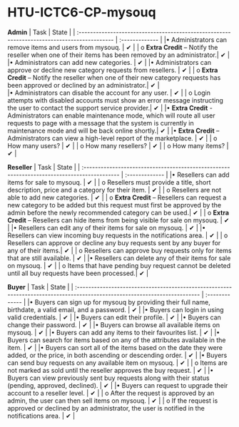 # HTU-ICTC6-CP-mysouq


**Admin**
| Task                                                                                        | State          |
| :------------------------------------------------------------------------------------------ | :------------- |
|• Administrators can remove items and users from mysouq.                                     |       ✔         |
|   o **Extra Credit** – Notify the reseller when one of their items has been removed by an administrator.|       ✔         |
|• Administrators can add new categories.                                                     |        ✔        |
|• Administrators can approve or decline new category requests from resellers.                |        ✔        |
|	  o **Extra Credit** – Notify the reseller when one of their new category requests has been approved or declined by an administrator.|        ✔        | 	
|• Administrators can disable the account for any user.                                       |        ✔        |
|   o Login attempts with disabled accounts must show an error message instructing the user to contact the support service provider.|        ✔        |
|• **Extra Credit** - Administrators can enable maintenance mode, which will route all user requests to page with a message that the system is currently in maintenance mode and will be back online shortly.|        ✔        |
|• **Extra Credit** – Administrators can view a high-level report of the marketplace.          |        ✔        |
|   o How many users?                                                                          |        ✔        |
|   o How many resellers?                                                                      |        ✔        |
|   o How many items?                                                                          |        ✔        |




**Reseller**
| Task                                                                                        | State           |
| :------------------------------------------------------------------------------------------ | :-------------  |
|• Resellers can add items for sale to mysouq.                                                |        ✔        |
|   o Resellers must provide a title, short description, price and a category for their item. |        ✔        |
|   o Resellers are not able to add new categories.                                           |        ✔        |
|   o **Extra Credit** – Resellers can request a new category to be added but this request must first be approved by the admin before the newly recommended category can be used.|        ✔        |
|   o **Extra Credit** – Resellers can hide items from being visible for sale on mysouq.          |        ✔        |
|• Resellers can edit any of their items for sale on mysouq.                                  |        ✔        |
|• Resellers can view incoming buy requests in the notifications area.                        |        ✔        |
|   o Resellers can approve or decline any buy requests sent by any buyer for any of their items.|        ✔        | 
|   o Resellers can approve buy requests only for items that are still available. 	          |        ✔        |
|• Resellers can delete any of their items for sale on mysouq.                                |        ✔        |
|   o Items that have pending buy request cannot be deleted until all buy requests have been processed.|        ✔        |




**Buyer**
| Task                                                                                                                       | State           |
| :------------------------------------------------------------------------------------------------------------------------- | :-------------  |
|• Buyers can sign up for mysouq by providing their full name, birthdate, a valid email, and a password.                     |        ✔        |
|• Buyers can login in using valid credentials.                                                                              |        ✔        |
|• Buyers can edit their profile.                                                                                            |        ✔        |
|• Buyers can change their password.                                                                                         |        ✔        |
|• Buyers can browse all available items on mysouq.                                                                          |        ✔        |
|• Buyers can add any items to their favourites list.                                                                        |        ✔        |
|• Buyers can search for items based on any of the attributes available in the item.                                         |        ✔        |
|• Buyers can sort all of the items based on the date they were added, or the price, in both ascending or descending order.  |        ✔        |
|• Buyers can send buy requests on any available item on mysouq.                                                             |        ✔        |
|     o Items are not marked as sold until the reseller approves the buy request.                                            |        ✔        |
|• Buyers can view previously sent buy requests along with their status (pending, approved, declined).                       |        ✔        |
|• Buyers can request to upgrade their account to a reseller level.                                                          |        ✔        |
|     o After the request is approved by an admin, the user can then sell items on mysouq.                                   |        ✔        |
|     o If the request is approved or declined by an administrator, the user is notified in the notifications area.          |        ✔        |
